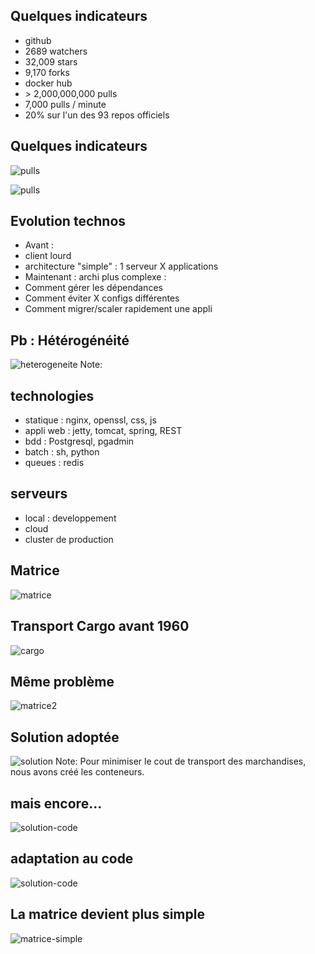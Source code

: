 ## Quelques indicateurs
- github <!-- .element: class="fragment" -->
 - 2689 watchers
 - 32,009 stars
 - 9,170 forks
- docker hub <!-- .element: class="fragment" -->
 - &gt; 2,000,000,000 pulls
 - 7,000 pulls / minute
 - 20% sur l'un des 93 repos officiels


## Quelques indicateurs
![pulls](data/pourquoi/pull.png)


![pulls](data/pourquoi/why.gif)<!-- .element: style="width:100%" -->


## Evolution technos
* Avant :
 * client lourd <!-- .element: class="fragment" -->
 * architecture "simple" : 1 serveur X applications  <!-- .element: class="fragment" -->
* Maintenant : archi plus complexe : <!-- .element: class="fragment" -->
 * Comment gérer les dépendances  <!-- .element: class="fragment" -->
 * Comment éviter X configs différentes <!-- .element: class="fragment" -->
 * Comment migrer/scaler rapidement une appli <!-- .element: class="fragment" -->


## Pb : Hétérogénéité
![heterogeneite](data/pourquoi/heterogeneite.jpg)
Note:
## technologies
- statique : nginx, openssl, css, js
- appli web : jetty, tomcat, spring, REST
- bdd : Postgresql, pgadmin
- batch : sh, python
- queues : redis
## serveurs
- local : developpement
- cloud
- cluster de production


## Matrice
![matrice](data/pourquoi/matrice.png)


## Transport Cargo avant 1960
![cargo](data/pourquoi/cargo-transport-pre-1960.png)


## Même problème
![matrice2](data/pourquoi/matrice-2.png)


## Solution adoptée
![solution](data/pourquoi/ship-container.png)
Note:
Pour minimiser le cout de transport des marchandises, nous avons créé les conteneurs.


## mais encore...
![solution-code](data/pourquoi/cest-cela.gif)<!-- .element: style="width:100%" -->


## adaptation au code
![solution-code](data/pourquoi/shipping-container-for-code.png)


## La matrice devient plus simple
![matrice-simple](data/pourquoi/eliminates-matrix-from-hell.png)
